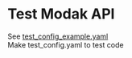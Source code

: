 # Test Modak API

See [test_config_example.yaml](./test_config_example.yaml)  
Make test_config.yaml to test code
